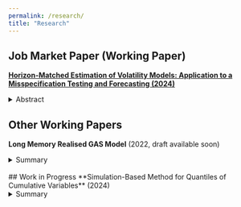 ```yaml
---
permalink: /research/
title: "Research"
---
```


## Job Market Paper (Working Paper)
[**Horizon-Matched Estimation of Volatility Models: Application to a Misspecification Testing and Forecasting (2024)**](../files/Ugulava_JMP.pdf)

<details>
<summary>Abstract</summary>

Multi-period volatility forecasting is crucial for financial decision-making. We consider a scenario where the decision-maker specifies an ex-ante loss function, such as the QLIKE, to assess the accuracy of multi-period volatility forecasts from a candidate volatility model. To reduce the impact of model misspecification on forecast accuracy, we introduce an estimator that is `matched' to the specification of the forecast evaluation loss function. We examine the estimator's performance under a bias-variance trade-off, highlighting conditions where it is likely to offer improvements over standard estimation methods. We also propose a model misspecification test based on the Hausman principle, which exploits the fact that our estimator and the standard estimator are consistent for the true parameter under the null of correct specification but converge to different pseudo-true values under the alternative. In a Monte Carlo study, we examine the misspecification with respect to long-memory dynamics. Our results show that the misspecification test is reasonably sized and has power that increases with the degree of long-memory misspecification. Additionally, we recover multi-period volatility forecasts and find that under correct specification, both estimators perform equivalently; however, under misspecification, our estimator provides superior forecast accuracy. Finally, an out-of-sample analysis across ten return and realised measure series from 2001 to 2010 suggests two key findings: first, it is optimal for our estimator to match the estimation loss function to a shorter horizon than the forecasting horizon; second, our estimator provides greater accuracy gains for GARCH-type volatility models applied to realised measures of volatility compared to those applied to returns. 

</details>

## Other Working Papers
**Long Memory Realised GAS Model** (2022, draft available soon)

<details>
<summary>Summary</summary>
We introduce a univariate score-driven model that explicitly incorporates long-memory dynamics in the conditional variance of daily returns. We model the conditional variance both as a fractionally integrated process and as a heterogeneous autoregressive model. The new model accommodates heavy-tailed densities for both daily returns and realized measures. This choice of observational densities ensures automatic correction for influential observations through the score function. Our out-of-sample analysis identifies that accounting for long memory is particularly useful for volatility level evaluation and return risk assessment during non-crisis periods.
</details>

<br>
## Work in Progress
**Simulation-Based Method for Quantiles of Cumulative Variables** (2024) 

<details>
<summary>Summary</summary>
We propose a simulation-based method for constructing conditional quantiles of cumulative variables of interest (e.g., returns, GDP) based on a finite set of one-step-ahead estimated conditional quantiles. We show that the cumulative quantile generated by our method minimises the expected value of the quantile tick-loss function specified with respect to the cumulative variable. Our approach has applications in constructing downside measures of risk, such as Value-at-Risk for cumulative returns and Growth-at-Risk for cumulative GDP growth.
</details>
